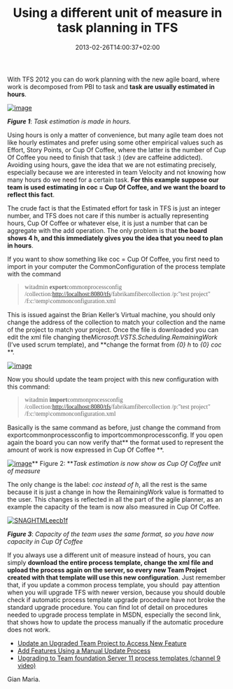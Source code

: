 ﻿---
title: "Using a different unit of measure in task planning in TFS"
description: ""
date: 2013-02-26T14:00:37+02:00
draft: false
tags: [Team Foundation Server]
categories: [Team Foundation Server]
---
With TFS 2012 you can do work planning with the new agile board, where work is decomposed from PBI to task and  **task are usually estimated in hours**.

[![image](https://www.codewrecks.com/blog/wp-content/uploads/2013/02/image_thumb10.png "image")](https://www.codewrecks.com/blog/wp-content/uploads/2013/02/image10.png)

 ***Figure 1***: *Task estimation is made in hours.*

Using hours is only a matter of convenience, but many agile team does not like hourly estimates and prefer using some other empirical values such as Effort, Story Points, or Cup Of Coffee, where the latter is the number of Cup Of Coffee you need to finish that task :) (dev are caffeine addicted). Avoiding using hours, gave the idea that we are not estimating precisely, especially because we are interested in team Velocity and not knowing how many hours do we need for a certain task.  **For this example suppose our team is used estimating in coc = Cup Of Coffee, and we want the board to reflect this fact**.

The crude fact is that the Estimated effort for task in TFS is just an integer number, and TFS does not care if this number is actually representing hours, Cup Of Coffee or whatever else, it is just a number that can be aggregate with the add operation. The only problem is that **the board shows 4 h, and this immediately gives you the idea that you need to plan in hours**.

If you want to show something like coc = Cup Of Coffee, you first need to import in your computer the CommonConfiguration of the process template with the command

> <font face="Consolas">witadmin <strong>export</strong>commonprocessconfig /collection:</font>[<font face="Consolas">http://localhost:8080/tfs</font>](http://localhost:8080/tfs)<font face="Consolas">/fabrikamfibercollection /p:&quot;test project&quot; /f:c:\temp\commonconfiguration.xml</font>

This is issued against the Brian Keller’s Virtual machine, you should only change the address of the collection to match your collection and the name of the project to match your project. Once the file is downloaded you can edit the xml file changing the*Microsoft.VSTS.Scheduling.RemainingWork* (I’ve used scrum template), and **change the format from *{0} h* to *{0} coc* **.

[![image](https://www.codewrecks.com/blog/wp-content/uploads/2013/02/image_thumb11.png "image")](https://www.codewrecks.com/blog/wp-content/uploads/2013/02/image11.png)

Now you should update the team project with this new configuration with this command:

> <font face="Consolas">witadmin <strong>import</strong>commonprocessconfig /collection:</font>[<font face="Consolas">http://localhost:8080/tfs</font>](http://localhost:8080/tfs)<font face="Consolas">/fabrikamfibercollection /p:&quot;test project&quot; /f:c:\temp\commonconfiguration.xml</font>

Basically is the same command as before, just change the command from exportcommonprocessconfig to importcommonprocessconfig. If you open again the board you can now verify that** the format used to represent the amount of work is now expressed in Cup Of Coffee **.

[![image](https://www.codewrecks.com/blog/wp-content/uploads/2013/02/image_thumb12.png "image")](https://www.codewrecks.com/blog/wp-content/uploads/2013/02/image12.png)** Figure 2: ***Task estimation is now show as Cup Of Coffee unit of measure*

The only change is the label: *coc instead of h*, all the rest is the same because it is just a change in how the RemainingWork value is formatted to the user. This changes is reflected in all the part of the agile planner, as an example the capacity of the team is now also measured in Cup Of Coffee.

[![SNAGHTMLeecb1f](https://www.codewrecks.com/blog/wp-content/uploads/2013/02/SNAGHTMLeecb1f_thumb.png "SNAGHTMLeecb1f")](https://www.codewrecks.com/blog/wp-content/uploads/2013/02/SNAGHTMLeecb1f.png)

 ***Figure 3***: *Capacity of the team uses the same format, so you have now capacity in Cup Of Coffee*

If you always use a different unit of measure instead of hours, you can simply  **download the entire process template, change the xml file and upload the process again on the server, so every new Team Project created with that template will use this new configuration**. Just remember that, if you update a common process template, you should  pay attention when you will upgrade TFS with newer version, because you should double check if automatic process template upgrade procedure have not broke the standard upgrade procedure. You can find lot of detail on procedures needed to upgrade process template in MSDN, especially the second link, that shows how to update the process manually if the automatic procedure does not work.

- [Update an Upgraded Team Project to Access New Feature](http://msdn.microsoft.com/en-us/library/ff432837.aspx)
- [Add Features Using a Manual Update Process](http://msdn.microsoft.com/en-us/library/hh500409.aspx)
- [Upgrading to Team foundation Server 11 process templates (channel 9 video)](http://channel9.msdn.com/Blogs/VisualStudio/Upgrading-to-Team-Foundation-Server-11-Process-Templates)

Gian Maria.
